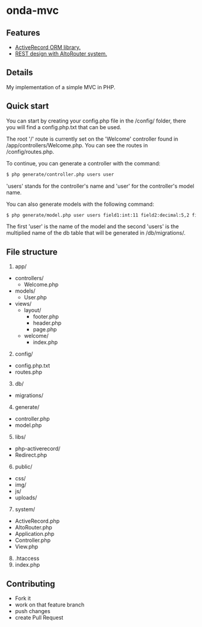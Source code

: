 onda-mvc
========

## Features
 - [ActiveRecord ORM library.](http://www.phpactiverecord.org/)
 - [REST design with AltoRouter system.](https://github.com/dannyvankooten/AltoRouter)

## Details
My implementation of a simple MVC in PHP.

## Quick start

You can start by creating your config.php file in the /config/ folder, there you will find a config.php.txt that can be used.

The root '/' route is currently set on the 'Welcome' controller found in /app/controllers/Welcome.php. You can see the routes in /config/routes.php.

To continue, you can generate a controller with the command:

````bash
$ php generate/controller.php users user
````

'users' stands for the controller's name and 'user' for the controller's model name.

You can also generate models with the following command:

````bash
$ php generate/model.php user users field1:int:11 field2:decimal:5,2 field3:varchar:40
````

The first 'user' is the name of the model and the second 'users' is the multiplied name of the db table that will be generated in /db/migrations/.

## File structure
1. app/
 - controllers/
   - Welcome.php
 - models/
   - User.php
 - views/
   - layout/
      - footer.php
      - header.php
      - page.php
   - welcome/
     - index.php
2. config/
 - config.php.txt
 - routes.php
3. db/
 - migrations/
4. generate/
 - controller.php
 - model.php
5. libs/
 - php-activerecord/
 - Redirect.php
6. public/
 - css/
 - img/
 - js/
 - uploads/
7. system/
 - ActiveRecord.php
 - AltoRouter.php
 - Application.php
 - Controller.php
 - View.php
8. .htaccess
9. index.php

## Contributing
- Fork it
- work on that feature branch
- push changes
- create Pull Request
